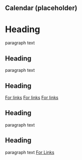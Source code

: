 ## Calendar (placeholder)

# Heading

paragraph text

## Heading

paragraph text

## Heading

[For links]()
[For links]()
[For links]()

## Heading

paragraph text

## Heading

paragraph text
[For Links]()
